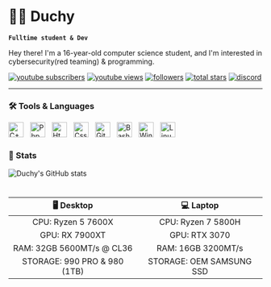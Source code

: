 # 🐱‍👤 Duchy

**`Fulltime student & Dev `**

Hey there! I'm a 16-year-old computer science student, and I'm interested in cybersecurity(red teaming) & programming.

<!-- Props to DenverCoder1 & ForrestKnight for this -->
   <p align="left">
      <a href="https://www.youtube.com/channel/UCTzGF-2xcZFAw6ebQRdPM9w?sub_confirmation=1">
         <img alt="youtube subscribers" title="Subscribe to my YouTube channel" src="https://custom-icon-badges.demolab.com/youtube/channel/subscribers/UCTzGF-2xcZFAw6ebQRdPM9w?color=%23E05D44&label=SUBSCRIBE&logo=video&logoColor=white&style=for-the-badge&labelColor=CE4630"/></a> 
      <a href="https://www.youtube.com/channel/UCTzGF-2xcZFAw6ebQRdPM9w">
         <img alt="youtube views" title="YouTube views" src="https://custom-icon-badges.demolab.com/youtube/channel/views/UCTzGF-2xcZFAw6ebQRdPM9w?color=%23E1AD0E&logo=eye&logoColor=white&style=for-the-badge&labelColor=C79600"/></a> 
      <a href="https://github.com/Duchy12?tab=followers">
         <img alt="followers" title="Follow me on Github" src="https://custom-icon-badges.demolab.com/github/followers/Duchy12?color=236ad3&labelColor=1155ba&style=for-the-badge&logo=person-add&label=Follow&logoColor=white"/></a>
      <a href="https://github.com/Duchy12?tab=repositories&sort=stargazers">
         <img alt="total stars" title="Total stars on GitHub" src="https://custom-icon-badges.demolab.com/github/stars/Duchy12?color=55960c&style=for-the-badge&labelColor=488207&logo=star"/></a>
      <a href="https://discord.com/users/498036626249744384">
         <img alt="discord" src="https://custom-icon-badges.demolab.com/badge/-duchy-4169e1?style=for-the-badge&label=Discord&logo=discord"></a>
   </p>

---

### 🛠 Tools & Languages

<img align="left" alt="C++" width="30px" style="padding-right:10px" src="https://cdn.jsdelivr.net/gh/devicons/devicon/icons/cplusplus/cplusplus-line.svg">
<img align="left" alt="Php" width="30px" style="padding-right:10px" src="https://cdn.jsdelivr.net/gh/devicons/devicon/icons/php/php-plain.svg">
<img align="left" alt="Html" width="30px" style="padding-right:10px" src="https://cdn.jsdelivr.net/gh/devicons/devicon/icons/html5/html5-plain.svg">
<img align="left" alt="Css" width="30px" style="padding-right:10px" src="https://cdn.jsdelivr.net/gh/devicons/devicon/icons/css3/css3-plain.svg">
<img align="left" alt="Git" width="30px" style="padding-right:10px" src="https://cdn.jsdelivr.net/gh/devicons/devicon/icons/git/git-plain.svg">
<img align="left" alt="Bash" width="30px" style="padding-right:10px" src="https://cdn.jsdelivr.net/gh/devicons/devicon/icons/bash/bash-plain.svg">
<img align="left" alt="Windows" width="30px" style="padding-right:10px" src="https://cdn.jsdelivr.net/gh/devicons/devicon/icons/windows8/windows8-original.svg">
<img align="left" alt="Linux" width="30px" style="padding-right:10px" src="https://cdn.jsdelivr.net/gh/devicons/devicon/icons/linux/linux-plain.svg">
<br />

#

### 🗿 Stats
![Duchy's GitHub stats](https://github-readme-stats.vercel.app/api?username=Duchy12&show_icons=true&theme=dark)

#

|             🖥 Desktop             |             💻 Laptop              |
|:----------------------------------:|:----------------------------------:|
|     CPU: Ryzen 5 7600X             |     CPU: Ryzen 7 5800H             |
|     GPU: RX 7900XT                 |     GPU: RTX 3070                  |
|     RAM: 32GB 5600MT/s @ CL36      |     RAM: 16GB 3200MT/s             |
|     STORAGE: 990 PRO & 980 (1TB)   |     STORAGE: OEM SAMSUNG SSD       |
